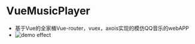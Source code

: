 # VueMusicPlayer
- 基于Vue的全家桶Vue-router，vuex，axois实现的模仿QQ音乐的webAPP
- ![demo effect](https://github.com/laternkiwis/VueMusicPlayer/blob/master/1.png)
